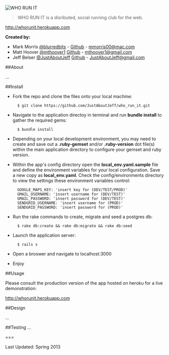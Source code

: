 ![WHO RUN IT](http://i.minus.com/iFQ6RJ7jHO4LB.png "WHO RUN IT")

> WHO RUN IT is a disributed, social running club for the web.

<http://whorunit.herokuapp.com>

**Created by:**

- Mark Morris [@blurredbits](http://www.twitter.com/blurredbits) - [Github]("http://github.com/blurredbits") - <mmorris00@mac.com>
- Matt Hoover [@mthoover1](http://www.twitter.com/mthoover1) [Github]("http://github.com/blurredbits") - <mthoover1@gmail.com>
- Jeff Belser [@JustAboutJeff](http://www.twitter.com/justaboutjeff) [Github]("http://github.com/JustAboutJeff") - <JustAboutJeff@gmail.com>

##About

 ...


##Install

- Fork the repo and clone the files onto your local machine:

    	$ git clone https://github.com/JustAboutJeff/who_run_it.git

- Navigate to the application directoy in terminal and run **bundle install** to gather the required gems:

    	$ bundle install

- Depending on your local development environment, you may need to create and save out a **.ruby-gemset** and/or **.ruby-version** dot file(s) within the main application directory to configure your gemset and ruby version.

- Within the app's config directory open the **local_env.yaml.sample** file and define the environment variables for your local configuration. Save a new copy as **local_env.yaml**. Check the config/environments directory to view the settings these environment variables control:

    	GOOGLE_MAPS_KEY: 'insert key for (DEV/TEST/PROD)'
    	GMAIL_USERNAME: 'insert username for (DEV/TEST)'
    	GMAIL_PASSWORD: 'insert password for (DEV/TEST)'
    	SENDGRID_USERNAME: 'insert username for (PROD)'
    	SENDGRID_PASSWORD: 'insert password for (PROD)'

- Run the rake commands to create, migrate and seed a postgres db:

    	$ rake db:create && rake db:migrate && rake db:seed

- Launch the application server:

		$ rails s

- Open a broswer and navigate to localhost:3000

- Enjoy

##Usage

Please consult the production version of the app hosted on heroku for a live demonstration:

<http://whorunit.herokuapp.com>

##Design

 ...


##Testing
 ...

===

Last Updated: Spring 2013

